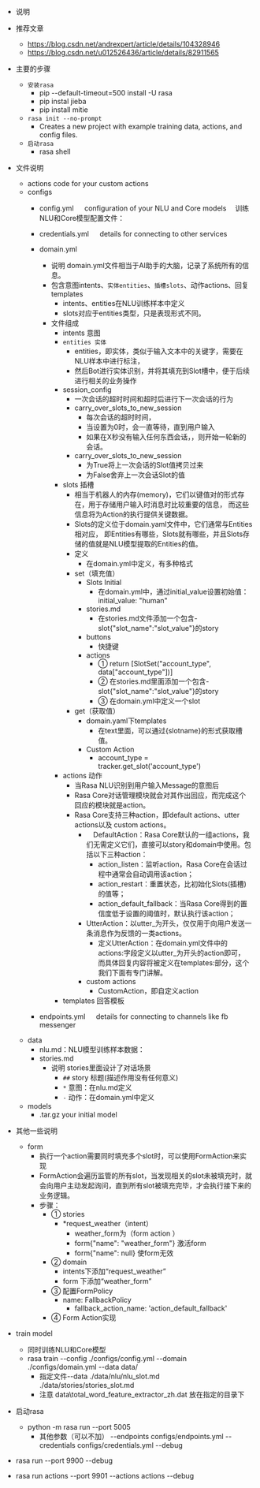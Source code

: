 - 说明
- 推荐文章 
    - https://blog.csdn.net/andrexpert/article/details/104328946
    - https://blog.csdn.net/u012526436/article/details/82911565
- 主要的步骤
    - `安装rasa`
         - pip --default-timeout=500 install -U rasa
         - pip instal jieba 
         - pip install mitie
    - `rasa init --no-prompt` 
        - Creates a new project with example training data, actions, and config files.
    - `启动rasa`
        - rasa shell    

- 文件说明
    - actions code for your custom actions
    - configs
        - config.yml  &emsp;  configuration of your NLU and Core models  训练NLU和Core模型配置文件：
        - credentials.yml &emsp; details for connecting to other services
        - domain.yml 
            - 说明 domain.yml文件相当于AI助手的大脑，记录了系统所有的信息。
            -  包含意图intents、`实体entities`、`插槽slots`、动作actions、回复templates
                - intents、entities在NLU训练样本中定义
                - slots对应于entities类型，只是表现形式不同。
            - 文件组成
                - intents	意图
                - `entities	实体`
                    - entities，即实体，类似于输入文本中的关键字，需要在NLU样本中进行标注，
                    - 然后Bot进行实体识别，并将其填充到Slot槽中，便于后续进行相关的业务操作
                - session_config 
                    - 一次会话的超时时间和超时后进行下一次会话的行为
                    - carry_over_slots_to_new_session
                        - 每次会话的超时时间，
                        - 当设置为0时，会一直等待，直到用户输入
                        - 如果在X秒没有输入任何东西会话，，则开始一轮新的会话。
                    - carry_over_slots_to_new_session
                       - 为True将上一次会话的Slot值拷贝过来
                       - 为False舍弃上一次会话Slot的值
                - slots 插槽
                    - 相当于机器人的内存(memory)，它们以键值对的形式存在，用于存储用户输入时消息时比较重要的信息，
                    而这些信息将为Action的执行提供关键数据。
                    - Slots的定义位于domain.yaml文件中，它们通常与Entities相对应，
                    即Entities有哪些，Slots就有哪些，并且Slots存储的值就是NLU模型提取的Entities的值。
                    - 定义
                        - 在domain.yml中定义，有多种格式
                    - set（填充值）
                        - Slots Initial
                            - 在domain.yml中，通过initial_value设置初始值：initial_value: "human"
                        - stories.md
                            - 在stories.md文件添加一个包含-slot{"slot_name":"slot_value"}的story
                        - buttons
                            - 快捷键
                        - actions
                            - ① return [SlotSet("account_type", data["account_type"])]
                            - ② 在stories.md里面添加一个包含-slot{"slot_name":"slot_value"}的story
                            - ③ 在domain.yml中定义一个slot
                    - get（获取值）
                        - domain.yaml下templates
                            - 在text里面，可以通过{slotname}的形式获取槽值。
                        - Custom Action
                            - account_type = tracker.get_slot('account_type')
               - actions 动作
                    - 当Rasa NLU识别到用户输入Message的意图后
                    - Rasa Core对话管理模块就会对其作出回应，而完成这个回应的模块就是action。
                    - Rasa Core支持三种action，即default actions、utter actions以及 custom actions。
                        -  DefaultAction：Rasa Core默认的一组actions，我们无需定义它们，直接可以story和domain中使用。包括以下三种action：
                            - action_listen：监听action，Rasa Core在会话过程中通常会自动调用该action；
                            - action_restart：重置状态，比初始化Slots(插槽)的值等；
                            - action_default_fallback：当Rasa Core得到的置信度低于设置的阈值时，默认执行该action；
                        -   UtterAction：以utter_为开头，仅仅用于向用户发送一条消息作为反馈的一类actions。
                            - 定义UtterAction：在domain.yml文件中的actions:字段定义以utter_为开头的action即可，
                            而具体回复内容将被定义在templates:部分，这个我们下面有专门讲解。
                        -   custom actions
                            -   CustomAction，即自定义action
                - templates	回答模板

        - endpoints.yml &emsp; details for connecting to channels like fb messenger
    - data
        - nlu.md：NLU模型训练样本数据：
        - stories.md
            - 说明 stories里面设计了对话场景 
               -  `##`	story 标题(描述作用没有任何意义)
               - `*` 意图：在nlu.md定义
               - `-` 动作：在domain.yml中定义
    - models
        - <timestamp>.tar.gz	your initial model
- 其他一些说明
    - form
        - 执行一个action需要同时填充多个slot时，可以使用FormAction来实现
        - FormAction会遍历监管的所有slot，当发现相关的slot未被填充时，就会向用户主动发起询问，直到所有slot被填充完毕，才会执行接下来的业务逻辑。
        - 步骤：
            - ① stories
                - *request_weather（intent）
                    - weather_form为（form action ）
                    - form{"name": "weather_form"}  激活form
                    - form{"name": null}  使form无效
            - ② domain
                - intents下添加“request_weather”
                - form 下添加“weather_form”
            - ③ 配置FormPolicy
                - name: FallbackPolicy
                    - fallback_action_name: 'action_default_fallback'
            - ④ Form Action实现
- train model
    - 同时训练NLU和Core模型
    - rasa train --config ./configs/config.yml --domain ./configs/domain.yml --data data/
        - 指定文件--data ./data/nlu/nlu_slot.md  ./data/stories/stories_slot.md
        - 注意 data\total_word_feature_extractor_zh.dat 放在指定的目录下

- 启动rasa
    - python -m rasa run --port 5005 
        - 其他参数（可以不加）
            --endpoints configs/endpoints.yml 
            --credentials configs/credentials.yml --debug


- rasa run --port 9900 --debug

- rasa run actions --port 9901 --actions actions --debug 



 